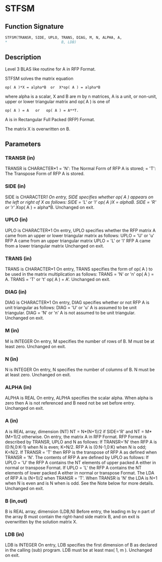 # STFSM

## Function Signature

```fortran
STFSM(TRANSR, SIDE, UPLO, TRANS, DIAG, M, N, ALPHA, A,
*                         B, LDB)
```

## Description


 Level 3 BLAS like routine for A in RFP Format.

 STFSM  solves the matrix equation

    op( A )*X = alpha*B  or  X*op( A ) = alpha*B

 where alpha is a scalar, X and B are m by n matrices, A is a unit, or
 non-unit,  upper or lower triangular matrix  and  op( A )  is one  of

    op( A ) = A   or   op( A ) = A**T.

 A is in Rectangular Full Packed (RFP) Format.

 The matrix X is overwritten on B.

## Parameters

### TRANSR (in)

TRANSR is CHARACTER*1 = 'N': The Normal Form of RFP A is stored; = 'T': The Transpose Form of RFP A is stored.

### SIDE (in)

SIDE is CHARACTER*1 On entry, SIDE specifies whether op( A ) appears on the left or right of X as follows: SIDE = 'L' or 'l' op( A )*X = alpha*B. SIDE = 'R' or 'r' X*op( A ) = alpha*B. Unchanged on exit.

### UPLO (in)

UPLO is CHARACTER*1 On entry, UPLO specifies whether the RFP matrix A came from an upper or lower triangular matrix as follows: UPLO = 'U' or 'u' RFP A came from an upper triangular matrix UPLO = 'L' or 'l' RFP A came from a lower triangular matrix Unchanged on exit.

### TRANS (in)

TRANS is CHARACTER*1 On entry, TRANS specifies the form of op( A ) to be used in the matrix multiplication as follows: TRANS = 'N' or 'n' op( A ) = A. TRANS = 'T' or 't' op( A ) = A'. Unchanged on exit.

### DIAG (in)

DIAG is CHARACTER*1 On entry, DIAG specifies whether or not RFP A is unit triangular as follows: DIAG = 'U' or 'u' A is assumed to be unit triangular. DIAG = 'N' or 'n' A is not assumed to be unit triangular. Unchanged on exit.

### M (in)

M is INTEGER On entry, M specifies the number of rows of B. M must be at least zero. Unchanged on exit.

### N (in)

N is INTEGER On entry, N specifies the number of columns of B. N must be at least zero. Unchanged on exit.

### ALPHA (in)

ALPHA is REAL On entry, ALPHA specifies the scalar alpha. When alpha is zero then A is not referenced and B need not be set before entry. Unchanged on exit.

### A (in)

A is REAL array, dimension (NT) NT = N*(N+1)/2 if SIDE='R' and NT = M*(M+1)/2 otherwise. On entry, the matrix A in RFP Format. RFP Format is described by TRANSR, UPLO and N as follows: If TRANSR='N' then RFP A is (0:N,0:K-1) when N is even; K=N/2. RFP A is (0:N-1,0:K) when N is odd; K=N/2. If TRANSR = 'T' then RFP is the transpose of RFP A as defined when TRANSR = 'N'. The contents of RFP A are defined by UPLO as follows: If UPLO = 'U' the RFP A contains the NT elements of upper packed A either in normal or transpose Format. If UPLO = 'L' the RFP A contains the NT elements of lower packed A either in normal or transpose Format. The LDA of RFP A is (N+1)/2 when TRANSR = 'T'. When TRANSR is 'N' the LDA is N+1 when N is even and is N when is odd. See the Note below for more details. Unchanged on exit.

### B (in,out)

B is REAL array, dimension (LDB,N) Before entry, the leading m by n part of the array B must contain the right-hand side matrix B, and on exit is overwritten by the solution matrix X.

### LDB (in)

LDB is INTEGER On entry, LDB specifies the first dimension of B as declared in the calling (sub) program. LDB must be at least max( 1, m ). Unchanged on exit.


